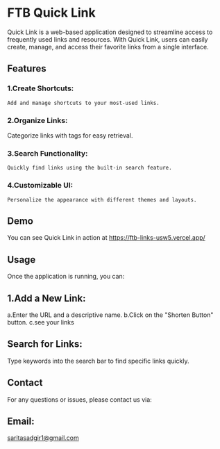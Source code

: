 # FTB Quick Link
Quick Link is a web-based application designed to streamline access to frequently used links and resources. With Quick Link, users can easily create, manage, and access their favorite links from a single interface.
## Features
### 1.Create Shortcuts: 
    Add and manage shortcuts to your most-used links.
### 2.Organize Links: 
   Categorize links with tags for easy retrieval.
### 3.Search Functionality: 
    Quickly find links using the built-in search feature.
### 4.Customizable UI: 
    Personalize the appearance with different themes and layouts.
## Demo
You can see Quick Link in action at https://ftb-links-usw5.vercel.app/ 
## Usage
Once the application is running, you can:
## 1.Add a New Link:
   a.Enter the URL and a descriptive name.
   b.Click on the "Shorten Button" button.
   c.see your links
## Search for Links:
   Type keywords into the search bar to find specific links quickly.
## Contact
For any questions or issues, please contact us via:
## Email: 
saritasadgir1@gmail.com
